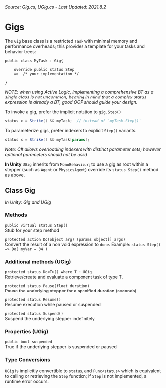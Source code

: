 *Source: Gig.cs, UGig.cs - Last Updated: 2021.8.2*

# Gigs

The `Gig` base class is a restricted `Task` with minimal memory and performance overheads; this provides a template for your tasks and behavior trees:

```
public class MyTask : Gig{

    override public status Step
    =>  /* your implementation */

}
```


*NOTE: when using Active Logic, implementing a comprehensive BT as a single class is not uncommon; bearing in mind that a complex status expression is already a BT, good OOP should guide your design.*

To invoke a gig, prefer the implicit notation to `gig.Step()`

```cs
status x = Strike() && myTask;  // instead of `myTask.Step()`
```


To parameterize gigs, prefer indexers to explicit `Step()` variants.

```cs
status x = Strike() && myTask[params];
```

*Note: C# allows overloading indexers with distinct parameter sets; however optional parameters should not be used*

**In Unity** `UGig` inherits from `MonoBehaviour`; to use a gig as root within a stepper (such as `Agent` or `PhysicsAgent`) override its `status Step()` method as above.

## Class Gig

*In Unity: Gig and UGig*

### Methods

`public virtual status Step()`<br>
Stub for your step method

`protected action Do(object arg) (params object[] args)`<br>
Convert the result of a non void expression to `done`.
Example: `status Step() => Do( myVar = 34 )`

### Additional methods (UGig)

`protected status Do<T>() where T : UGig`<br>
Retrieve/create and evaluate a component task of type T.

`protected status Pause(float duration)`<br>
Pause the underlying stepper for a specified duration (seconds)

`protected status Resume()`<br>
Resume execution while paused or suspended

`protected status Suspend()`<br>
Suspend the underlying stepper indefinitely

### Properties (UGig)

`public bool suspended` <br>
True if the underlying stepper is suspended or paused

### Type Conversions

`UGig` is implicitly convertible to `status`, and `Func<status>` which is equivalent to calling or retrieving the `Step` function; if `Step` is not implemented, a runtime error occurs.
